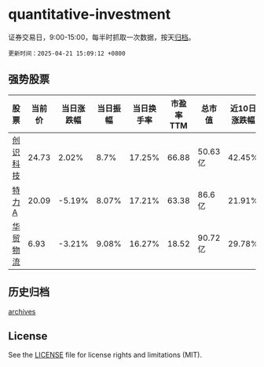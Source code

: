 # quantitative-investment

证券交易日，9:00-15:00，每半时抓取一次数据，按天[归档](archives)。

`更新时间：2025-04-21 15:09:12 +0800`

## 强势股票

|股票|当前价|当日涨跌幅|当日振幅|当日换手率|市盈率TTM|总市值|近10日涨跌幅|
|----|----|----|----|----|----|----|----|
|[创识科技](https://xueqiu.com/S/SZ300941)|24.73|2.02%|8.7%|17.25%|66.88|50.63亿|42.45%|
|[特力A](https://xueqiu.com/S/SZ000025)|20.09|-5.19%|8.07%|17.21%|63.38|86.6亿|21.91%|
|[华贸物流](https://xueqiu.com/S/SH603128)|6.93|-3.21%|9.08%|16.27%|18.52|90.72亿|29.78%|

## 历史归档

[archives](archives)

## License

See the [LICENSE](LICENSE) file for license rights and limitations (MIT).